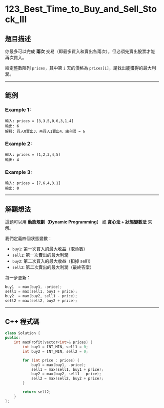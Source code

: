 # 123\_Best\_Time\_to\_Buy\_and\_Sell\_Stock\_III

## 題目描述

你最多可以完成 **兩次** 交易（即最多買入和賣出各兩次），但必須先賣出股票才能再次買入。

給定整數陣列 `prices`，其中第 `i` 天的價格為 `prices[i]`，請找出能獲得的最大利潤。

---

## 範例

### Example 1:

```
輸入: prices = [3,3,5,0,0,3,1,4]
輸出: 6
解釋: 買入0賣出3，再買入1賣出4，總利潤 = 6
```

### Example 2:

```
輸入: prices = [1,2,3,4,5]
輸出: 4
```

### Example 3:

```
輸入: prices = [7,6,4,3,1]
輸出: 0
```

---

## 解題想法

這題可以用 **動態規劃（Dynamic Programming）** 或 **貪心法 + 狀態變數法** 來解。

我們定義四個狀態變數：

* `buy1`: 第一次買入的最大收益（取負數）
* `sell1`: 第一次賣出的最大利潤
* `buy2`: 第二次買入的最大收益（扣掉 sell1）
* `sell2`: 第二次賣出的最大利潤（最終答案）

每一步更新：

```cpp
buy1  = max(buy1, -price);
sell1 = max(sell1, buy1 + price);
buy2  = max(buy2, sell1 - price);
sell2 = max(sell2, buy2 + price);
```
---

## C++ 程式碼

```cpp
class Solution {
public:
    int maxProfit(vector<int>& prices) {
        int buy1 = INT_MIN, sell1 = 0;
        int buy2 = INT_MIN, sell2 = 0;

        for (int price : prices) {
            buy1 = max(buy1, -price);
            sell1 = max(sell1, buy1 + price);
            buy2 = max(buy2, sell1 - price);
            sell2 = max(sell2, buy2 + price);
        }

        return sell2;
    }
};
```

